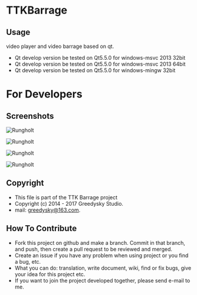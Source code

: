 # TTKBarrage

Usage
----
video player and video barrage based on qt.
 * Qt develop version be tested on Qt5.5.0 for windows-msvc 2013 32bit
 * Qt develop version be tested on Qt5.5.0 for windows-msvc 2013 64bit
 * Qt develop version be tested on Qt5.5.0 for windows-mingw 32bit
 
# For Developers

Screenshots
----
![Rungholt](https://github.com/Greedysky/QBarrage/blob/master/screenshots/1.jpg?raw=true)

![Rungholt](https://github.com/Greedysky/QBarrage/blob/master/screenshots/2.jpg?raw=true)

![Rungholt](https://github.com/Greedysky/QBarrage/blob/master/screenshots/3.jpg?raw=true)

![Rungholt](https://github.com/Greedysky/QBarrage/blob/master/screenshots/4.jpg?raw=true)

Copyright
-------
 * This file is part of the TTK Barrage project
 * Copyright (c) 2014 - 2017 Greedysky Studio.
 * mail: greedysky@163.com.
 
How To Contribute
-------
 * Fork this project on github and make a branch. Commit in that branch, and push, then create a pull request to be reviewed and merged.
 * Create an issue if you have any problem when using project or you find a bug, etc.
 * What you can do: translation, write document, wiki, find or fix bugs, give your idea for this project etc.
 * If you want to join the project developed together, please send e-mail to me.